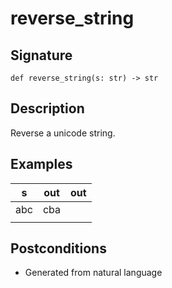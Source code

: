 # reverse_string

## Signature
```
def reverse_string(s: str) -> str
```

## Description
Reverse a unicode string.

## Examples
| s | out | out |
|---|---|---|
| abc | cba |
|  |  |


## Postconditions
- Generated from natural language
